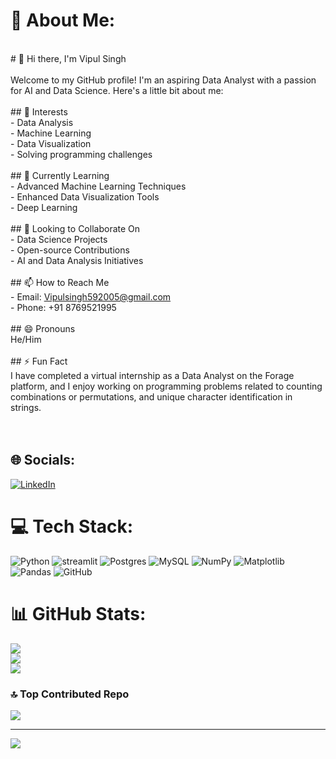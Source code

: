 # 💫 About Me:
<br># 👋 Hi there, I'm Vipul Singh<br><br>Welcome to my GitHub profile! I'm an aspiring Data Analyst with a passion for AI and Data Science. Here's a little bit about me:<br><br>## 👀 Interests<br>- Data Analysis<br>- Machine Learning<br>- Data Visualization<br>- Solving programming challenges<br><br>## 🌱 Currently Learning<br>- Advanced Machine Learning Techniques<br>- Enhanced Data Visualization Tools<br>- Deep Learning<br><br>## 💞️ Looking to Collaborate On<br>- Data Science Projects<br>- Open-source Contributions<br>- AI and Data Analysis Initiatives<br><br>## 📫 How to Reach Me<br>- Email: [Vipulsingh592005@gmail.com](mailto:Vipulsingh592005@gmail.com)<br>- Phone: +91 8769521995<br><br>## 😄 Pronouns<br>He/Him<br><br>## ⚡ Fun Fact<br>I have completed a virtual internship as a Data Analyst on the Forage platform, and I enjoy working on programming problems related to counting combinations or permutations, and unique character identification in strings.<br><br><br>


## 🌐 Socials:
[![LinkedIn](https://img.shields.io/badge/LinkedIn-%230077B5.svg?logo=linkedin&logoColor=white)](https://linkedin.com/in/https://www.linkedin.com/in/vipul-singh-664b3021b?utm_source=share&utm_campaign=share_via&utm_content=profile&utm_medium=android_app) 

# 💻 Tech Stack:
![Python](https://img.shields.io/badge/python-3670A0?style=for-the-badge&logo=python&logoColor=ffdd54) ![streamlit](https://img.shields.io/badge/heroku-%23430098.svg?style=for-the-badge&logo=heroku&logoColor=white) ![Postgres](https://img.shields.io/badge/postgres-%23316192.svg?style=for-the-badge&logo=postgresql&logoColor=white) ![MySQL](https://img.shields.io/badge/mysql-4479A1.svg?style=for-the-badge&logo=mysql&logoColor=white) ![NumPy](https://img.shields.io/badge/numpy-%23013243.svg?style=for-the-badge&logo=numpy&logoColor=white) ![Matplotlib](https://img.shields.io/badge/Matplotlib-%23ffffff.svg?style=for-the-badge&logo=Matplotlib&logoColor=black) ![Pandas](https://img.shields.io/badge/pandas-%23150458.svg?style=for-the-badge&logo=pandas&logoColor=white) ![GitHub](https://img.shields.io/badge/github-%23121011.svg?style=for-the-badge&logo=github&logoColor=white)
# 📊 GitHub Stats:
![](https://github-readme-stats.vercel.app/api?username=VipulSingh2&theme=dark&hide_border=false&include_all_commits=false&count_private=false)<br/>
![](https://github-readme-streak-stats.herokuapp.com/?user=VipulSingh2&theme=dark&hide_border=false)<br/>
![](https://github-readme-stats.vercel.app/api/top-langs/?username=VipulSingh2&theme=dark&hide_border=false&include_all_commits=false&count_private=false&layout=compact)

### 🔝 Top Contributed Repo
![](https://github-contributor-stats.vercel.app/api?username=VipulSingh2&limit=5&theme=dark&combine_all_yearly_contributions=true)

---
[![](https://visitcount.itsvg.in/api?id=VipulSingh2&icon=0&color=3)](https://visitcount.itsvg.in)

<!-- Proudly created with GPRM ( https://gprm.itsvg.in ) -->
